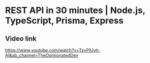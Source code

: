 # REST API in 30 minutes | Node.js, TypeScript, Prisma, Express

## Video link

https://www.youtube.com/watch?v=TzvPIUyh-AI&ab_channel=TheOpinionatedDev
